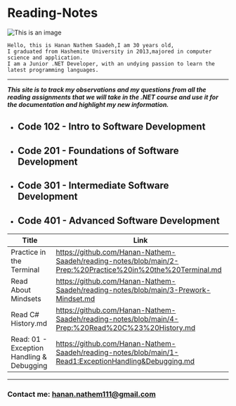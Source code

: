 # Reading-Notes

![This is an image](https://th.bing.com/th/id/R.898a8b5c021f3b65a8e6e47ac6c7157c?rik=WmWbMjVFyj6l1w&pid=ImgRaw&r=0)
```
Hello, this is Hanan Nathem Saadeh,I am 30 years old,
I graduated from Hashemite University in 2013,majored in computer science and application.
I am a Junior .NET Developer, with an undying passion to learn the latest programming languages. 
```
---
***This site is to track my observations and my questions from all the reading assignments that we will take in the .NET course and use it for the documentation and highlight my new information.*** 


- ## Code 102 - Intro to Software Development

- ## Code 201 - Foundations of Software Development

- ## Code 301 - Intermediate Software Development

- ## Code 401 - Advanced Software Development

| Title      | Link |
| ----------- | ----------- |
| Practice in the Terminal    | https://github.com/Hanan-Nathem-Saadeh/reading-notes/blob/main/2-Prep:%20Practice%20in%20the%20Terminal.md |
|Read About Mindsets   |  https://github.com/Hanan-Nathem-Saadeh/reading-notes/blob/main/3-Prework-Mindset.md |
| Read C# History.md    | https://github.com/Hanan-Nathem-Saadeh/reading-notes/blob/main/4-Prep:%20Read%20C%23%20History.md |
| Read: 01 - Exception Handling & Debugging | https://github.com/Hanan-Nathem-Saadeh/reading-notes/blob/main/1-Read1:ExceptionHandling&Debugging.md |


---
### Contact me: <hanan.nathem111@gmail.com>


